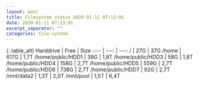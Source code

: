 ```yaml
---
layout: post
title: Filesystem status 2020-01-11 07:13:01
date: 2020-01-11 07:13:01
excerpt_separator: ""
categories: file-system
---
```

{:.table_alt}
Harddrive | Free | Size
:--- | ---: | ---:
/ | 27G | 37G
/home | 617G | 1,7T
/home/public/HDD1 | 39G | 1,8T
/home/public/HDD3 | 58G | 1,8T
/home/public/HDD4 | 158G | 2,7T
/home/public/HDD5 | 559G | 2,7T
/home/public/HDD6 | 738G | 2,7T
/home/public/HDD7 | 92G | 2,7T
/mnt/data2 | 1,3T | 2,0T
/mnt/pool | 1,5T | 6,4T
